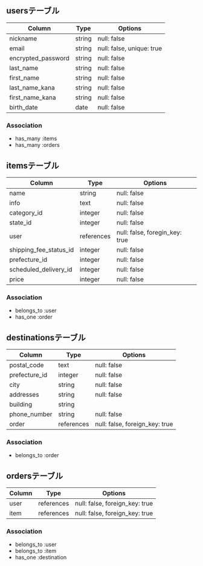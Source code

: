 ## usersテーブル
| Column                 | Type    | Options                           |
| ---------------------- | ------- | --------------------------------- |
| nickname               | string  | null: false                       |
| email                  | string  | null: false, unique: true         |
| encrypted_password     | string  | null: false                       |
| last_name              | string  | null: false                       |
| first_name             | string  | null: false                       |
| last_name_kana         | string  | null: false                       |
| first_name_kana        | string  | null: false                       |
| birth_date             | date    | null: false                       |

### Association
- has_many :items
- has_many :orders



## itemsテーブル
| Column                 | Type       | Options                        |
| ---------------------- | ---------- | ------------------------------ |
| name                   | string     | null: false                    |
| info                   | text       | null: false                    |
| category_id            | integer    | null: false                    |
| state_id               | integer    | null: false                    |
| user                   | references | null: false, foregin_key: true |
| shipping_fee_status_id | integer    | null: false                    |
| prefecture_id          | integer    | null: false                    |
| scheduled_delivery_id  | integer    | null: false                    |
| price                  | integer    | null: false                    |

### Association
- belongs_to :user
- has_one :order



## destinationsテーブル
| Column                 | Type       | Options                        |
| ---------------------- | ---------- | ------------------------------ |
| postal_code            | text       | null: false                    |
| prefecture_id          | integer    | null: false                    |
| city                   | string     | null: false                    |
| addresses              | string     | null: false                    |
| building               | string     |                                |
| phone_number           | string     | null: false                    |
| order             | references | null: false, foreign_key: true |

### Association
- belongs_to :order


## ordersテーブル
| Column                 | Type       | Options                        |
| ---------------------- | ---------- | ------------------------------ |
| user                   | references | null: false, foreign_key: true |
| item                   | references | null: false, foreign_key: true |

### Association
- belongs_to :user
- belongs_to :item
- has_one :destination